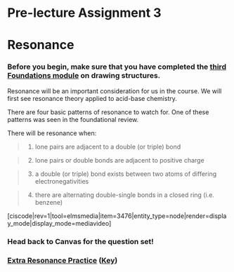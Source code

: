 # Pre-lecture Assignment 3


# Resonance

### Before you begin, make sure that you have completed the [third Foundations module](/drawing-structures.md) on drawing structures.



Resonance will be an important consideration for us in the course. We will first see resonance theory applied to acid-base chemistry.

There are four basic patterns of resonance to watch for. One of these patterns was seen in the foundational review.

There will be resonance when:
> 1) lone pairs are adjacent to a double (or triple) bond

> 2) lone pairs or double bonds are adjacent to positive charge

> 3) a double (or triple) bond exists between two atoms of differing electronegativities

> 4) there are alternating double-single bonds in a closed ring (i.e. benzene)

[ciscode|rev=1|tool=elmsmedia|item=3476|entity_type=node|render=display_mode|display_mode=mediavideo]

### Head back to Canvas for the question set!

### [Extra Resonance Practice](https://media.ed.science.psu.edu/sites/media/ed/files/documents/additional_resonance_practicef17.pdf) ([Key](https://media.ed.science.psu.edu/sites/media/ed/files/documents/additional_resonance_practicef17_key.pdf))